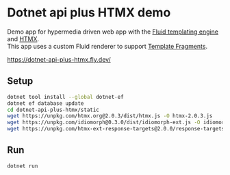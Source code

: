 # Dotnet api plus HTMX demo
Demo app for hypermedia driven web app with the [Fluid templating engine](https://github.com/sebastienros/fluid) and 
[HTMX](https://htmx.org/).  
This app uses a custom Fluid renderer to support [Template Fragments](https://htmx.org/essays/template-fragments/).

https://dotnet-api-plus-htmx.fly.dev/

## Setup
```sh
dotnet tool install --global dotnet-ef
dotnet ef database update
cd dotnet-api-plus-htmx/static
wget https://unpkg.com/htmx.org@2.0.3/dist/htmx.js -O htmx-2.0.3.js
wget https://unpkg.com/idiomorph@0.3.0/dist/idiomorph-ext.js -O idiomorph-0.3.0.js
wget https://unpkg.com/htmx-ext-response-targets@2.0.0/response-targets.js -O response-targets-2.0.0.js
````

## Run
```sh
dotnet run
```